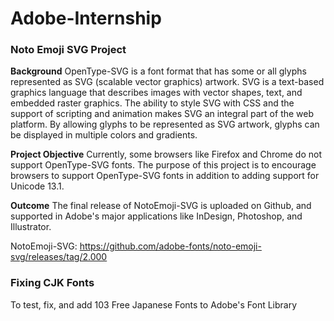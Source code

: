 # Adobe-Internship

### Noto Emoji SVG Project

**Background**
OpenType-SVG is a font format that has some or all glyphs represented as SVG (scalable vector graphics) artwork. SVG is a text-based graphics language that describes images with vector shapes, text, and embedded raster graphics. The ability to style SVG with CSS and the support of scripting and animation makes SVG an integral part of the web platform. By allowing glyphs to be represented as SVG artwork, glyphs can be displayed in multiple colors and gradients. 

**Project Objective**
Currently, some browsers like Firefox and Chrome do not support OpenType-SVG fonts. The purpose of this project is to encourage browsers to support OpenType-SVG fonts in addition to adding support for Unicode 13.1. 

**Outcome**
The final release of NotoEmoji-SVG is uploaded on Github, and supported in Adobe's major applications like InDesign, Photoshop, and Illustrator. 

NotoEmoji-SVG: https://github.com/adobe-fonts/noto-emoji-svg/releases/tag/2.000


### Fixing CJK Fonts
To test, fix, and add 103 Free Japanese Fonts to Adobe's Font Library